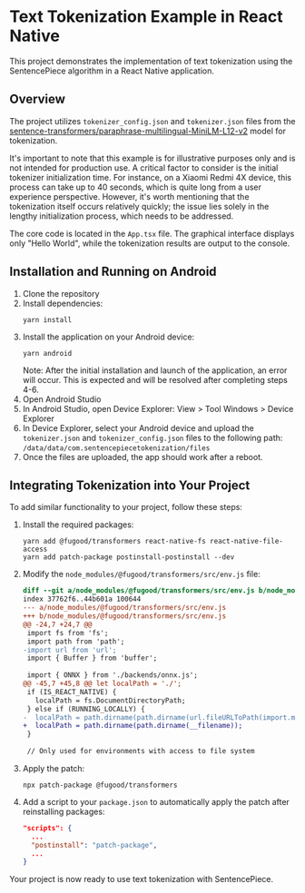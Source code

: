 # Text Tokenization Example in React Native

This project demonstrates the implementation of text tokenization using the SentencePiece algorithm in a React Native application.

## Overview

The project utilizes `tokenizer_config.json` and `tokenizer.json` files from the [sentence-transformers/paraphrase-multilingual-MiniLM-L12-v2](https://huggingface.co/sentence-transformers/paraphrase-multilingual-MiniLM-L12-v2) model for tokenization.

It's important to note that this example is for illustrative purposes only and is not intended for production use. A critical factor to consider is the initial tokenizer initialization time. For instance, on a Xiaomi Redmi 4X device, this process can take up to 40 seconds, which is quite long from a user experience perspective. However, it's worth mentioning that the tokenization itself occurs relatively quickly; the issue lies solely in the lengthy initialization process, which needs to be addressed.

The core code is located in the `App.tsx` file. The graphical interface displays only "Hello World", while the tokenization results are output to the console.

## Installation and Running on Android

1. Clone the repository
2. Install dependencies:
   ```
   yarn install
   ```
3. Install the application on your Android device:
   ```
   yarn android
   ```
   Note: After the initial installation and launch of the application, an error will occur. This is expected and will be resolved after completing steps 4-6.
4. Open Android Studio
5. In Android Studio, open Device Explorer:
   View > Tool Windows > Device Explorer
6. In Device Explorer, select your Android device and upload the `tokenizer.json` and `tokenizer_config.json` files to the following path:
   `/data/data/com.sentencepiecetokenization/files`
7. Once the files are uploaded, the app should work after a reboot.

## Integrating Tokenization into Your Project

To add similar functionality to your project, follow these steps:

1. Install the required packages:
   ```
   yarn add @fugood/transformers react-native-fs react-native-file-access
   yarn add patch-package postinstall-postinstall --dev
   ```

2. Modify the `node_modules/@fugood/transformers/src/env.js` file:

   ```diff
   diff --git a/node_modules/@fugood/transformers/src/env.js b/node_modules/@fugood/transformers/src/env.js
   index 37762f6..44b601a 100644
   --- a/node_modules/@fugood/transformers/src/env.js
   +++ b/node_modules/@fugood/transformers/src/env.js
   @@ -24,7 +24,7 @@
    import fs from 'fs';
    import path from 'path';
   -import url from 'url';
    import { Buffer } from 'buffer';
    
    import { ONNX } from './backends/onnx.js';
   @@ -45,7 +45,8 @@ let localPath = './';
    if (IS_REACT_NATIVE) {
      localPath = fs.DocumentDirectoryPath;
    } else if (RUNNING_LOCALLY) {
   -  localPath = path.dirname(path.dirname(url.fileURLToPath(import.meta.url)));
   +  localPath = path.dirname(path.dirname(__filename));
    }
    
    // Only used for environments with access to file system
   ```

3. Apply the patch:
   ```
   npx patch-package @fugood/transformers
   ```

4. Add a script to your `package.json` to automatically apply the patch after reinstalling packages:
   ```json
   "scripts": {
     ...
     "postinstall": "patch-package",
     ...
   }
   ```

Your project is now ready to use text tokenization with SentencePiece.